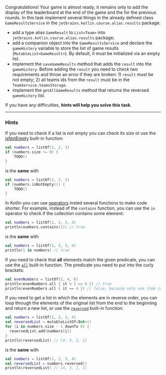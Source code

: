 Congratulations! Your game is almost ready, it remains only to add the display of the leaderboard at the end of the game
and the for the previous rounds.
In this task implement several things in the already defined class `GameResultsService` in
the `jetbrains.kotlin.course.alias.results` package:

- add a type alias `GameResult` to `List<Team>` into `jetbrains.kotlin.course.alias.results` package;
- add a companion object into the `GameResultsService`
  and declare the `gameHistory` variable to store the list of game results (`MutableList<GameResult>`).
  By default, it must be initialized via an empty list.
- implement the `saveGameResults` method that adds the `result` into the `gameHistory`.
  Before adding the `result` you need to check two requirements and throw an error if they are broken: 1) `result` must
  be not empty; 2) all teams ids from the `result` must be in the `TeamService.teamsStorage`.
- implement the `getAllGameResults` method that returns the reversed `gameHistory` list.

If you have any difficulties, **hints will help you solve this task**.

----

### Hints

<div class="hint" title="The `isNotEmpty` built-in function">

If you need to check if a list is not empty you can check its size ot use the [isNotEmpty](https://kotlinlang.org/api/latest/jvm/stdlib/kotlin.collections/is-not-empty.html) built-in function:

  ```kotlin
  val numbers = listOf(1, 2, 3)
  if (numbers.size != 0) {
      TODO()
  }
  ```
is the **same** with

  ```kotlin
  val numbers = listOf(1, 2, 3)
  if (numbers.isNotEmpty()) {
      TODO()
  }
  ```
</div>

<div class="hint" title="`contains` and `in`">

In Kotlin you can use [operators](https://kotlinlang.org/docs/java-interop.html#operators) insted several functions to make code shorter.
For example, instead of the `contains` function, you can use the `in` operator to check if the collection contains some element:

  ```kotlin
  val numbers = listOf(1, 2, 3, 4)
  println(numbers.contains(1)) // true
  ```
is the **same** with
  ```kotlin
  val numbers = listOf(1, 2, 3, 4)
  println(1 in numbers) // true
  ```
</div>


<div class="hint" title="The `all` built-in function">

If you need to check that **all** elements match the given predicate, you can use the [`all`](https://kotlinlang.org/api/latest/jvm/stdlib/kotlin.collections/all.html) built-in function.
The predicate you need to put into the curly brackets:

  ```kotlin
  val evenNumbers = listOf(2, 4, 6)
  println(evenNumbers.all { it % 2 == 0 }) // true
  println(evenNumbers.all { it == 4 }) // false, because only one item satisfies the predicate
  ```
</div>

<div class="hint" title="The `reversed` built-in function">

If you need to get a list in which the elements are in reverse order,
you can loop through the elements of the original list from the end to the beginning and
return a new list, or use the [`reversed`](https://kotlinlang.org/api/latest/jvm/stdlib/kotlin.collections/reversed.html) built-in function:

  ```kotlin
  val numbers = listOf(1, 2, 3, 4)
  val reversedList = mutableListOf<Int>()
  for (i in numbers.size - 1 downTo 0) {
    reversedList.add(numbers[i])
  }
  println(reversedList) // [4, 3, 2, 1]
  ```

is the **same** with
  ```kotlin
  val numbers = listOf(1, 2, 3, 4)
  val reversedList = numbers.reversed()
  println(reversedList) // [4, 3, 2, 1]
  ```
</div>